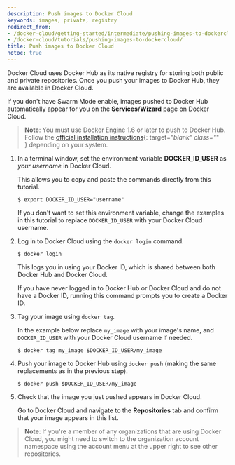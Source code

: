 ```yaml
---
description: Push images to Docker Cloud
keywords: images, private, registry
redirect_from:
- /docker-cloud/getting-started/intermediate/pushing-images-to-dockercloud/
- /docker-cloud/tutorials/pushing-images-to-dockercloud/
title: Push images to Docker Cloud
notoc: true
---
```


Docker Cloud uses Docker Hub as its native registry for storing both public and
private repositories. Once you push your images to Docker Hub, they are
available in Docker Cloud.

If you don't have Swarm Mode enable, images pushed to Docker Hub automatically appear for you on the **Services/Wizard** page on Docker Cloud.

> **Note**: You must use Docker Engine 1.6 or later to push to Docker Hub.
Follow the [official installation instructions](/engine/installation/){: target="_blank" class="_" } depending on your system.

1. In a terminal window, set the environment variable **DOCKER_ID_USER** as *your username* in Docker Cloud.

    This allows you to copy and paste the commands directly from this tutorial.

    ```
    $ export DOCKER_ID_USER="username"
    ```

    If you don't want to set this environment variable, change the examples in
    this tutorial to replace `DOCKER_ID_USER` with your Docker Cloud username.

2. Log in to Docker Cloud using the `docker login` command.

    ```
    $ docker login
    ```
    This logs you in using your Docker ID, which is shared between both Docker Hub and Docker Cloud.

    If you have never logged in to Docker Hub or Docker Cloud and do not have a Docker ID, running this command prompts you to create a Docker ID.

3. Tag your image using `docker tag`.

    In the example below replace `my_image` with your image's name, and `DOCKER_ID_USER` with your Docker Cloud username if needed.

    ```
    $ docker tag my_image $DOCKER_ID_USER/my_image
    ```

4. Push your image to Docker Hub using `docker push` (making the same replacements as in the previous step).

    ```
    $ docker push $DOCKER_ID_USER/my_image
    ```

5. Check that the image you just pushed appears in Docker Cloud.

    Go to Docker Cloud and navigate to the **Repositories** tab and confirm that your image appears in this list.

>**Note**: If you're a member of any organizations that are using Docker
> Cloud, you might need to switch to the organization account namespace using the
> account menu at the upper right to see other repositories.
